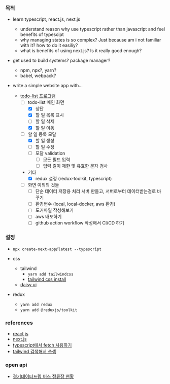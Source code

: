### 목적

- learn typescript, react.js, next.js

  - understand reason why use typescript rather than javascript and feel benefits of typescipt
  - why managing states is so complex? Just because am i not familiar with it? how to do it easiliy?
  - what is benefits of using next.js? Is it really good enough?

- get used to build systems? package manager?

  - npm, npx?, yarn?
  - babel, webpack?

- write a simple website app with...
  - [todo-list 프로그램](https://docs.google.com/presentation/d/163ZmA14C4OGB85QnlXMOo9vO9KFN3YzXYbTYPW7wngs/edit#slide=id.p4)
    - [ ] todo-list 메인 화면
      - [x] 상단
      - [x] 할 일 목록 표시
      - [ ] 할 일 삭제
      - [x] 할 일 이동
    - [ ] 할 일 등록 모달
      - [x] 할 일 생성
      - [ ] 할 일 수정
      - [ ] 모달 validation
        - [ ] 모든 필드 입력
        - [ ] 입력 길이 제한 및 유효한 문자 검사
    - 기타
      - [x] redux 설정 (redux-toolkit, typescript)
    - [ ] 화면 이외의 것들
      - [ ] 단순 데이터 저장용 처리 서버 만들고, 서버로부터 데이터받는걸로 바꾸기
      - [ ] 환경변수 (local, local-docker, aws 환경)
      - [ ] 도커파일 작성해보기
      - [ ] aws 배포하기
      - [ ] github action workflow 작성해서 CI/CD 하기

### 설정

- `npx create-next-app@latest --typescript`
- css

  - tailwind
    - `yarn add tailwindcss`
    - [tailwind css install](https://tailwindcss.com/docs/installation)
  - [daisy ui](https://daisyui.com/docs/install/)

- redux
  - `yarn add redux`
  - `yarn add @reduxjs/toolkit`

### references

- [react.js](https://react.dev/learn/describing-the-ui)
- [next.js](https://nextjs.org/docs/getting-started)
- [typescript에서 fetch 사용하기](https://www.newline.co/@bespoyasov/how-to-use-fetch-with-typescript--a81ac257)
- [tailwind 검색해서 쓰셈](https://tailwindcss.com/docs/font-size)

### open api

- [경기데이터드림 버스 정류장 현황](https://data.gg.go.kr/portal/data/service/selectServicePage.do?page=3&rows=10&sortColumn=VIEW_CNT&sortDirection=DESC&infId=GDKWAGWYRKJYIRVX110226832213&infSeq=1&order=3&srvCd=A)
